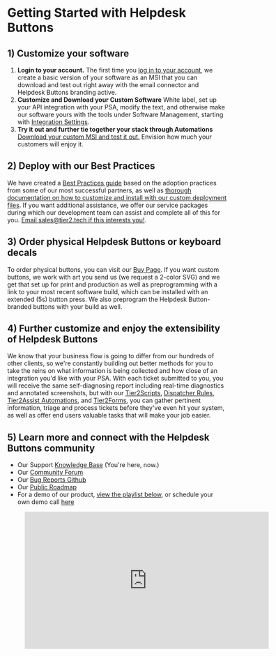 # Getting Started with Helpdesk Buttons

## 1) Customize your software

1. **Login to your account.**
   The first time you [log in to your account](https://account.helpdeskbuttons.com/), we create a basic version of your software as an MSI that you can download and test out right away with the email connector and Helpdesk Buttons branding active.
2. **Customize and Download your Custom Software**
   White label, set up your API integration with your PSA, modify the text, and otherwise make our software yours with the tools under Software Management, starting with [Integration Settings](https://account.helpdeskbuttons.com/backend.php).
3. **Try it out and further tie together your stack through Automations**
   [Download your custom MSI and test it out.](https://account.helpdeskbuttons.com/builds.php) Envision how much your customers will enjoy it.

## 2) Deploy with our Best Practices

We have created a [Best Practices guide](https://docs.tier2tickets.com/content/general/bestpractices/) based on the adoption practices from some of our most successful partners, as well as [thorough documentation on how to customize and install with our custom deployment files](https://docs.tier2tickets.com/content/deployment/installation/). If you want additional assistance, we offer our service packages during which our development team can assist and complete all of this for you. [Email sales@tier2.tech if this interests you!](mailto:sales@tier2.tech).

## 3) Order physical Helpdesk Buttons or keyboard decals

To order physical buttons, you can visit our [Buy Page](https://account.helpdeskbuttons.com/buy.php).
If you want custom buttons, we work with art you send us (we request a 2-color SVG) and we get that set up for print and production as well as preprogramming with a link to your most recent software build, which can be installed with an extended (5s) button press. We also preprogram the Helpdesk Button-branded buttons with your build as well.

## 4) Further customize and enjoy the extensibility of Helpdesk Buttons

We know that your business flow is going to differ from our hundreds of other clients, so we're constantly building out better methods for you to take the reins on what information is being collected and how close of an integration you'd like with your PSA. With each ticket submitted to you, you will receive the same self-diagnosing report including real-time diagnostics and annotated screenshots, but with our [Tier2Scripts](/content/automations/tier2scripts), [Dispatcher Rules](/content/automations/dispatcher/), [Tier2Assist Automations](/content/automations/tier2assist/), and [Tier2Forms](/content/automations/tier2forms/), you can gather pertinent information, triage and process tickets before they've even hit your system, as well as offer end users valuable tasks that will make your job easier.

## 5) Learn more and connect with the Helpdesk Buttons community

- Our Support [Knowledge Base](https://docs.tier2tickets.com/) (You're here, now.)
- Our [Community Forum](https://community.tier2tickets.com/)
- Our [Bug Reports Github](https://github.com/tier2tickets/feedback/issues)
- Our [Public Roadmap](https://trello.com/b/3h5OpQAQ/hdb-t2t-roadmap)
- For a demo of our product, [view the playlist below](https://www.youtube.com/playlist?list=PLrMsnV96vXTHAXeK6D5Pd5HWebA11iSJz), or schedule your own demo call [here](https://calendly.com/tier2tech/hdb-demo)

<figure class="video_container">
  <iframe width="560" height="315" src="https://www.youtube.com/embed/videoseries?list=PLrMsnV96vXTHAXeK6D5Pd5HWebA11iSJz" frameborder="0" allowfullscreen="true"> </iframe>
</figure>

